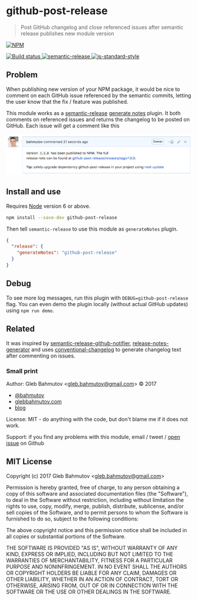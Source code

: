 # github-post-release

> Post GitHub changelog and close referenced issues after semantic release publishes new module version

[![NPM][npm-icon] ][npm-url]

[![Build status][ci-image] ][ci-url]
[![semantic-release][semantic-image] ][semantic-url]
[![js-standard-style][standard-image]][standard-url]

## Problem

When publishing new version of your NPM package, it would be nice to comment
on each GitHub issue referenced by the semantic commits, letting the user
know that the fix / feature was published.

This module works as a [semantic-release][sem] [generate notes][gen] plugin.
It both comments on referenced issues and returns the changelog to be
posted on GitHub. Each issue will get a comment like this

![Typical comment](images/comment.png)

[sem]: https://github.com/semantic-release/semantic-release
[gen]: https://github.com/semantic-release/semantic-release#generatenotes

## Install and use

Requires [Node](https://nodejs.org/en/) version 6 or above.

```sh
npm install --save-dev github-post-release
```

Then tell `semantic-release` to use this module as `generateNotes` plugin.

```json
{
  "release": {
    "generateNotes": "github-post-release"
  }
}
```

## Debug

To see more log messages, run this plugin with `DEBUG=github-post-release`
flag. You can even demo the plugin locally (without actual GitHub updates)
using `npm run demo`.

## Related

It was inspired by [semantic-release-github-notifier][notifier],
[release-notes-generator][notes-generator] and uses
[conventional-changelog][conventional-changelog] to generate changelog text
after commenting on issues.

[notifier]: https://github.com/gitter-badger/semantic-release-github-notifier
[notes-generator]: https://github.com/semantic-release/release-notes-generator/
[conventional-changelog]: https://github.com/conventional-changelog/conventional-changelog#readme

### Small print

Author: Gleb Bahmutov &lt;gleb.bahmutov@gmail.com&gt; &copy; 2017

* [@bahmutov](https://twitter.com/bahmutov)
* [glebbahmutov.com](https://glebbahmutov.com)
* [blog](https://glebbahmutov.com/blog)

License: MIT - do anything with the code, but don't blame me if it does not work.

Support: if you find any problems with this module, email / tweet /
[open issue](https://github.com/bahmutov/github-post-release/issues) on Github

## MIT License

Copyright (c) 2017 Gleb Bahmutov &lt;gleb.bahmutov@gmail.com&gt;

Permission is hereby granted, free of charge, to any person
obtaining a copy of this software and associated documentation
files (the "Software"), to deal in the Software without
restriction, including without limitation the rights to use,
copy, modify, merge, publish, distribute, sublicense, and/or sell
copies of the Software, and to permit persons to whom the
Software is furnished to do so, subject to the following
conditions:

The above copyright notice and this permission notice shall be
included in all copies or substantial portions of the Software.

THE SOFTWARE IS PROVIDED "AS IS", WITHOUT WARRANTY OF ANY KIND,
EXPRESS OR IMPLIED, INCLUDING BUT NOT LIMITED TO THE WARRANTIES
OF MERCHANTABILITY, FITNESS FOR A PARTICULAR PURPOSE AND
NONINFRINGEMENT. IN NO EVENT SHALL THE AUTHORS OR COPYRIGHT
HOLDERS BE LIABLE FOR ANY CLAIM, DAMAGES OR OTHER LIABILITY,
WHETHER IN AN ACTION OF CONTRACT, TORT OR OTHERWISE, ARISING
FROM, OUT OF OR IN CONNECTION WITH THE SOFTWARE OR THE USE OR
OTHER DEALINGS IN THE SOFTWARE.

[npm-icon]: https://nodei.co/npm/github-post-release.svg?downloads=true
[npm-url]: https://npmjs.org/package/github-post-release
[ci-image]: https://travis-ci.org/bahmutov/github-post-release.svg?branch=master
[ci-url]: https://travis-ci.org/bahmutov/github-post-release
[semantic-image]: https://img.shields.io/badge/%20%20%F0%9F%93%A6%F0%9F%9A%80-semantic--release-e10079.svg
[semantic-url]: https://github.com/semantic-release/semantic-release
[standard-image]: https://img.shields.io/badge/code%20style-standard-brightgreen.svg
[standard-url]: http://standardjs.com/
